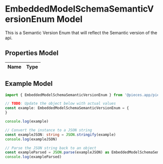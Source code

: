 
# EmbeddedModelSchemaSemanticVersionEnum Model

This is a Semantic Version Enum that will reflect the Semantic version of the api.

## Properties Model

Name | Type
------------ | -------------

## Example Model

```typescript
import { EmbeddedModelSchemaSemanticVersionEnum } from '@pieces.app/pieces-os-client'

// TODO: Update the object below with actual values
const example: EmbeddedModelSchemaSemanticVersionEnum = {
}

console.log(example)

// Convert the instance to a JSON string
const exampleJSON: string = JSON.stringify(example)
console.log(exampleJSON)

// Parse the JSON string back to an object
const exampleParsed = JSON.parse(exampleJSON) as EmbeddedModelSchemaSemanticVersionEnum
console.log(exampleParsed)
```


